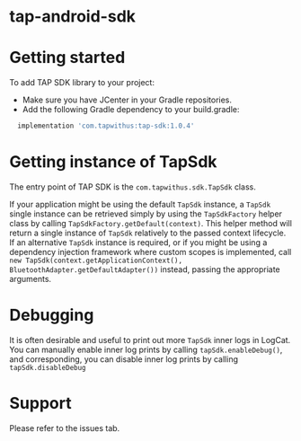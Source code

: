 # tap-android-sdk

Getting started
===============
To add TAP SDK library to your project:
- Make sure you have JCenter in your Gradle repositories.
- Add the following Gradle dependency to your build.gradle:
```Groovy
  implementation 'com.tapwithus:tap-sdk:1.0.4'
```

Getting instance of TapSdk
==========================
The entry point of TAP SDK is the `com.tapwithus.sdk.TapSdk` class.

If your application might be using the default `TapSdk` instance, a `TapSdk` single instance can be retrieved simply by using the `TapSdkFactory` helper class by calling `TapSdkFactory.getDefault(context)`. This helper method will return a single instance of `TapSdk` relatively to the passed context lifecycle.  
If an alternative `TapSdk` instance is required, or if you might be using a dependency injection framework where custom scopes is implemented, call `new TapSdk(context.getApplicationContext(), BluetoothAdapter.getDefaultAdapter())` instead, passing the appropriate arguments.

Debugging
=========
It is often desirable and useful to print out more `TapSdk` inner logs in LogCat. You can manually enable inner log prints by calling `tapSdk.enableDebug()`, and corresponding, you can disable inner log prints by calling `tapSdk.disableDebug`

Support
===========
Please refer to the issues tab.
